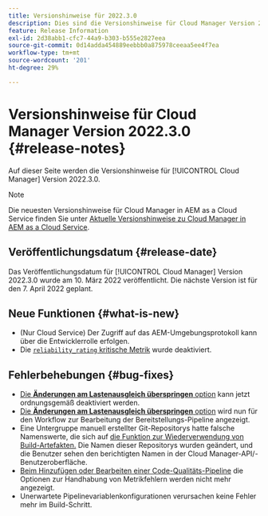 ```yaml
---
title: Versionshinweise für 2022.3.0
description: Dies sind die Versionshinweise für Cloud Manager Version 2022.3.0.
feature: Release Information
exl-id: 2d38abb1-cfc7-44a9-b303-b555e2827eea
source-git-commit: 0d14adda454889eebbb0a875978ceeaa5ee4f7ea
workflow-type: tm+mt
source-wordcount: '201'
ht-degree: 29%

---
```



# Versionshinweise für Cloud Manager Version 2022.3.0 {#release-notes}

Auf dieser Seite werden die Versionshinweise für [!UICONTROL Cloud Manager] Version 2022.3.0.

>[!NOTE]
>
>Die neuesten Versionshinweise für Cloud Manager in AEM as a Cloud Service finden Sie unter [Aktuelle Versionshinweise zu Cloud Manager in AEM as a Cloud Service](https://experienceleague.adobe.com/docs/experience-manager-cloud-service/content/implementing/using-cloud-manager/release-notes-cloud-manager/release-notes-cm-current.html?lang=de).

## Veröffentlichungsdatum {#release-date}

Das Veröffentlichungsdatum für [!UICONTROL Cloud Manager] Version 2022.3.0 wurde am 10. März 2022 veröffentlicht. Die nächste Version ist für den 7. April 2022 geplant.

## Neue Funktionen {#what-is-new}

* (Nur Cloud Service) Der Zugriff auf das AEM-Umgebungsprotokoll kann über die Entwicklerrolle erfolgen.
* Die [`reliability_rating` kritische Metrik](understand-your-test-results.md) wurde deaktiviert.


## Fehlerbehebungen {#bug-fixes}

* [Die **Änderungen am Lastenausgleich überspringen** option](configuring-production-pipelines.md#adding-production-pipeline) kann jetzt ordnungsgemäß deaktiviert werden.
* [Die **Änderungen am Lastenausgleich überspringen** option](configuring-production-pipelines.md#adding-production-pipeline) wird nun für den Workflow zur Bearbeitung der Bereitstellungs-Pipeline angezeigt.
* Eine Untergruppe manuell erstellter Git-Repositorys hatte falsche Namenswerte, die sich auf [die Funktion zur Wiederverwendung von Build-Artefakten.](setting-up-project.md#build-artifact-reuse) Die Namen dieser Repositorys wurden geändert, und die Benutzer sehen den berichtigten Namen in der Cloud Manager-API/-Benutzeroberfläche.
* [Beim Hinzufügen oder Bearbeiten einer Code-Qualitäts-Pipeline](configuring-non-production-pipelines.md) die Optionen zur Handhabung von Metrikfehlern werden nicht mehr angezeigt.
* Unerwartete Pipelinevariablenkonfigurationen verursachen keine Fehler mehr im Build-Schritt.
